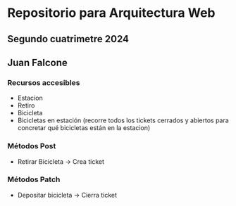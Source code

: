 # Repositorio para Arquitectura Web
## Segundo cuatrimetre 2024
## Juan Falcone
### Recursos accesibles
- Estacion
- Retiro
- Bicicleta
- Bicicletas en estación (recorre todos los tickets cerrados y abiertos para concretar qué bicicletas están en la estacion)
### Métodos Post
- Retirar Bicicleta -> Crea ticket
### Métodos Patch
- Depositar bicicleta -> Cierra ticket
